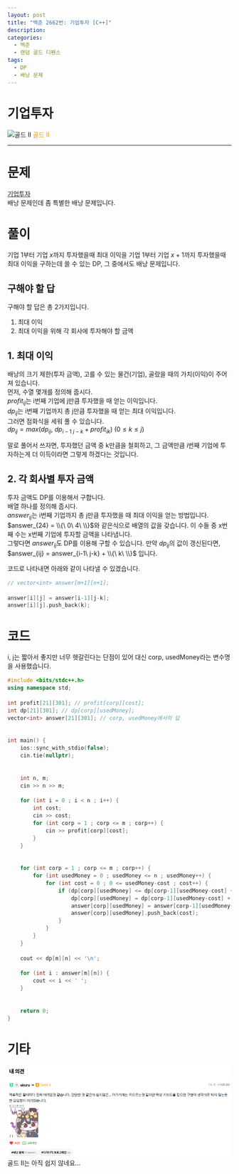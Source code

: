 ```yaml
---
layout: post
title: "백준 2662번: 기업투자 [C++]"
description:
categories:
  - 백준
  - 랜덤 골드 디펜스
tags:
  - DP
  - 배낭 문제
---
```


# 기업투자
<div class="difficulty">
  <img class="solvedac-tier" src="https://d2gd6pc034wcta.cloudfront.net/tier/14.svg" alt="골드 II">
  <span style="color: rgb(236, 154, 0);">골드 II</span>
</div>

---

# 문제
[기업투자](https://www.acmicpc.net/problem/2662) \
배낭 문제인데 좀 특별한 배낭 문제입니다.

# 풀이
기업 1부터 기업 $x$까지 투자했을때 최대 이익을 기업 1부터 기업 $x+1$까지 투자했을때 최대 이익을 구하는데 쓸 수 있는 DP, 그 중에서도 배낭 문제입니다.

## 구해야 할 답
구해야 할 답은 총 2가지입니다.
1. 최대 이익
2. 최대 이익을 위해 각 회사에 투자해야 할 금액

## 1. 최대 이익
배낭의 크기 제한(투자 금액), 고를 수 있는 물건(기업), 골랐을 때의 가치(이익)이 주어져 있습니다. \
먼저, 수열 몇개를 정의해 줍시다. \
$profit_{ij}$는 i번째 기업에 j만큼 투자했을 때 얻는 이익입니다. \
$dp_{ij}$는 i번째 기업까지 총 j만큼 투자했을 때 얻는 최대 이익입니다. \
그러면 점화식을 세워 풀 수 있습니다. \
$dp_{ij} = max(dp_{ij},\ dp_{i-1\ j-k} + profit_{ik})\ (0 \leq k \leq j)$

말로 풀어서 쓰자면, 투자했던 금액 중 k만큼을 철회하고, 그 금액만큼 i번째 기업에 투자하는게 더 이득이라면 그렇게 하겠다는 것입니다.

## 2. 각 회사별 투자 금액
투자 금액도 DP를 이용해서 구합니다. \
배열 하나를 정의해 줍시다. \
$answer_{ij}$는 i번째 기업까지 총 j만큼 투자했을 때 최대 이익을 얻는 방법입니다. \
$answer_{24} = \\{\ 0\ 4\ \\}$와 같은식으로 배열의 값을 갖습니다. 이 수들 중 x번째 수는 x번째 기업에 투자할 금액을 나타냅니다. \
그렇다면 $answer_{ij}$도 DP를 이용해 구할 수 있습니다.
만약 $dp_{ij}$의 값이 갱신된다면, 
$answer_{ij} = answer_{i-1\ j-k} + \\{\ k\ \\}$ 입니다.

코드로 나타내면 아래와 같이 나타낼 수 있겠습니다.
```cpp
// vector<int> answer[m+1][n+1];

answer[i][j] = answer[i-1][j-k];
answer[i][j].push_back(k);
```

# 코드

i, j는 짧아서 좋지만 너무 헷갈린다는 단점이 있어 대신 corp, usedMoney라는 변수명을 사용했습니다.

```cpp
#include <bits/stdc++.h>
using namespace std;

int profit[21][301]; // profit[corp][cost];
int dp[21][301]; // dp[corp][usedMoney];
vector<int> answer[21][301]; // corp, usedMoney에서의 답


int main() {
    ios::sync_with_stdio(false);
    cin.tie(nullptr);


    int n, m;
    cin >> n >> m;

    for (int i = 0 ; i < n ; i++) {
        int cost;
        cin >> cost;
        for (int corp = 1 ; corp <= m ; corp++) {
            cin >> profit[corp][cost];
        }
    }


    for (int corp = 1 ; corp <= m ; corp++) {
        for (int usedMoney = 0 ; usedMoney <= n ; usedMoney++) {
            for (int cost = 0 ; 0 <= usedMoney-cost ; cost++) {
                if (dp[corp][usedMoney] <= dp[corp-1][usedMoney-cost] + profit[corp][cost]) {
                    dp[corp][usedMoney] = dp[corp-1][usedMoney-cost] + profit[corp][cost];
                    answer[corp][usedMoney] = answer[corp-1][usedMoney-cost];
                    answer[corp][usedMoney].push_back(cost);
                }
            }
        }
    }

    cout << dp[m][n] << '\n';

    for (int i : answer[m][n]) {
        cout << i << ' ';
    }


    return 0;
}
```

# 기타

![contribute image](/assets/images/2024-09-06-boj-2662/contribute.png)
골드 II는 아직 쉽지 않네요...
